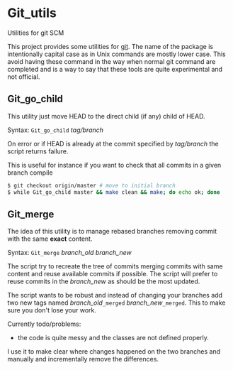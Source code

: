 # Git_utils
Utilities for git SCM

This project provides some utilities for [git](https://git-scm.com/).
The name of the package is intentionally capital case as in Unix commands
are mostly lower case. This avoid having these command in the way when
normal git command are completed and is a way to say that these tools
are quite experimental and not official.

## Git_go_child

This utility just move HEAD to the direct child (if any) child of HEAD.

Syntax: `Git_go_child` *tag/branch*

On error or if HEAD is already at the commit specified by *tag/branch* the script
returns failure.

This is useful for instance if you want to check that all commits in a given
branch compile

```bash
$ git checkout origin/master # move to initial branch
$ while Git_go_child master && make clean && make; do echo ok; done
```

## Git_merge

The idea of this utility is to manage rebased branches removing commit
with the same **exact** content.

Syntax: `Git_merge` *branch_old* *branch_new*

The script try to recreate the tree of commits merging commits with same
content and reuse available commits if possible. The script will prefer
to reuse commits in the *branch_new* as should be the most updated.

The script wants to be robust and instead of changing your branches add
two new tags named *branch_old*`_merged` *branch_new*`_merged`. This to
make sure you don't lose your work.

Currently todo/problems:

* the code is quite messy and the classes are not defined properly.

I use it to make clear where changes happened on the two branches and
manually and incrementally remove the differences.

